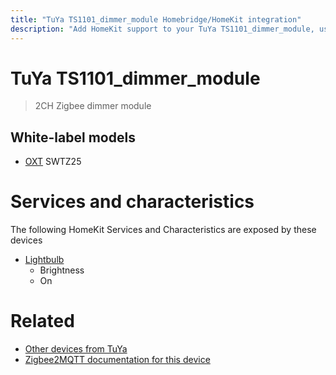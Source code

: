 ```yaml
---
title: "TuYa TS1101_dimmer_module Homebridge/HomeKit integration"
description: "Add HomeKit support to your TuYa TS1101_dimmer_module, using Homebridge, Zigbee2MQTT and homebridge-z2m."
---
```

<!---
This file has been GENERATED using src/docgen/docgen.ts
DO NOT EDIT THIS FILE MANUALLY!
-->
# TuYa TS1101_dimmer_module
> 2CH Zigbee dimmer module


## White-label models
* [OXT](../index.md#oxt) SWTZ25

# Services and characteristics
The following HomeKit Services and Characteristics are exposed by
these devices

* [Lightbulb](../../light.md)
  * Brightness
  * On


# Related
* [Other devices from TuYa](../index.md#tuya)
* [Zigbee2MQTT documentation for this device](https://www.zigbee2mqtt.io/devices/TS1101_dimmer_module.html)